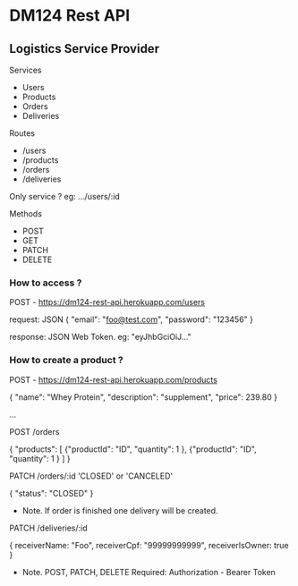 # DM124 Rest API

## Logistics Service Provider

Services
* Users
* Products
* Orders
* Deliveries

Routes
* /users
* /products
* /orders
* /deliveries

Only service ?
eg: .../users/:id

Methods
* POST
* GET
* PATCH
* DELETE

### How to access ?

POST - https://dm124-rest-api.herokuapp.com/users

request:
JSON
{
	"email": "foo@test.com",
	"password": "123456"
}

response:
JSON Web Token.
eg: "eyJhbGciOiJ..."

### How to create a product ?

POST - https://dm124-rest-api.herokuapp.com/products

{
	"name": "Whey Protein",
	"description": "supplement",
	"price": 239.80
}

...

POST /orders

{
	"products": [
		{"productId": "ID", "quantity": 1 },
		{"productId": "ID", "quantity": 1 }
	]
}

PATCH /orders/:id
'CLOSED' or 'CANCELED'

{
  "status": "CLOSED"
}

* Note.
If order is finished one delivery will be created.

PATCH /deliveries/:id

{
  receiverName: "Foo",
  receiverCpf: "99999999999",
  receiverIsOwner: true
}

* Note.
POST, PATCH, DELETE
Required: Authorization - Bearer Token
